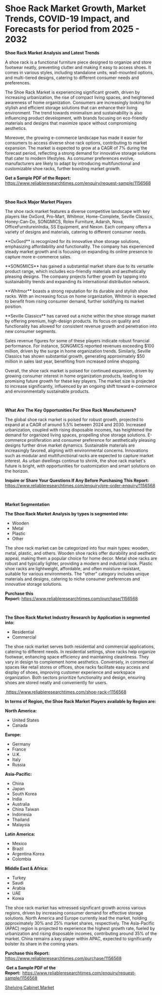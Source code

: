 <p><h1>Shoe Rack Market Growth, Market Trends, COVID-19 Impact, and Forecasts for period from 2025 - 2032</h1></p><p><strong>Shoe Rack Market Analysis and Latest Trends</strong></p>
<p><p>A shoe rack is a functional furniture piece designed to organize and store footwear neatly, preventing clutter and making it easy to access shoes. It comes in various styles, including standalone units, wall-mounted options, and multi-tiered designs, catering to different consumer needs and preferences. </p><p>The Shoe Rack Market is experiencing significant growth, driven by increasing urbanization, the rise of compact living spaces, and heightened awareness of home organization. Consumers are increasingly looking for stylish and efficient storage solutions that can enhance their living environment. The trend towards minimalism and sustainability is also influencing product development, with brands focusing on eco-friendly materials and designs that maximize space without compromising aesthetics.</p><p>Moreover, the growing e-commerce landscape has made it easier for consumers to access diverse shoe rack options, contributing to market expansion. The market is expected to grow at a CAGR of 7% during the forecast period, reflecting a strong demand for innovative storage solutions that cater to modern lifestyles. As consumer preferences evolve, manufacturers are likely to adapt by introducing multifunctional and customizable shoe racks, further boosting market growth.</p></p>
<p><strong>Get a Sample PDF of the Report:&nbsp;</strong> <a href="https://www.reliableresearchtimes.com/enquiry/request-sample/1156568?utm_campaign=2133&utm_medium=2&utm_source=Github&utm_content=ia&utm_term=08022025&utm_id=shoe-rack">https://www.reliableresearchtimes.com/enquiry/request-sample/1156568</a></p>
<p>&nbsp;</p>
<p><strong>Shoe Rack Major Market Players</strong></p>
<p><p>The shoe rack market features a diverse competitive landscape with key players like OxGord, Pro-Mart, Whitmor, Home-Complete, Seville Classics, Honey-Can-Do, SONGMICS, Rolex Furniture, Adarsh, Nova, OfficeFurnitureinIndia, SS Equipment, and Nexon. Each company offers a variety of designs and materials, catering to different consumer needs.</p><p>**OxGord** is recognized for its innovative shoe storage solutions, emphasizing affordability and functionality. The company has experienced steady market growth and is focusing on expanding its online presence to capture more e-commerce sales.</p><p>**SONGMICS** has gained a substantial market share due to its versatile product range, which includes eco-friendly materials and aesthetically pleasing designs. The company projects further growth by tapping into sustainability trends and expanding its international distribution network.</p><p>**Whitmor** boasts a strong reputation for its durable and stylish shoe racks. With an increasing focus on home organization, Whitmor is expected to benefit from rising consumer demand, further solidifying its market position.</p><p>**Seville Classics** has carved out a niche within the shoe storage market by offering premium, high-design products. Its focus on quality and functionality has allowed for consistent revenue growth and penetration into new consumer segments.</p><p>Sales revenue figures for some of these players indicate robust financial performance. For instance, SONGMICS reported revenues exceeding $100 million, driven by the surge in home organization trends. Similarly, Seville Classics has shown substantial growth, generating approximately $50 million in sales last year, benefiting from increased online shopping.</p><p>Overall, the shoe rack market is poised for continued expansion, driven by growing consumer interest in home organization products, leading to promising future growth for these key players. The market size is projected to increase significantly, influenced by an ongoing shift toward e-commerce and environmentally sustainable products.</p></p>
<p>&nbsp;</p>
<p><strong>What Are The Key Opportunities For Shoe Rack Manufacturers?</strong></p>
<p><p>The global shoe rack market is poised for robust growth, projected to expand at a CAGR of around 5.5% between 2024 and 2030. Increased urbanization, coupled with rising disposable incomes, has heightened the demand for organized living spaces, propelling shoe storage solutions. E-commerce proliferation and consumer preference for aesthetically pleasing designs further drive market dynamics. Sustainable materials are increasingly favored, aligning with environmental concerns. Innovations such as modular and multifunctional racks are expected to capture market interest. As urban dwellings continue to shrink, the shoe rack market's future is bright, with opportunities for customization and smart solutions on the horizon.</p></p>
<p><strong>Inquire or Share Your Questions If Any Before Purchasing This Report:</strong> <a href="https://www.reliableresearchtimes.com/enquiry/pre-order-enquiry/1156568?utm_campaign=2133&utm_medium=2&utm_source=Github&utm_content=ia&utm_term=08022025&utm_id=shoe-rack">https://www.reliableresearchtimes.com/enquiry/pre-order-enquiry/1156568</a></p>
<p>&nbsp;</p>
<p><strong>Market Segmentation</strong></p>
<p><strong>The Shoe Rack Market Analysis by types is segmented into:</strong></p>
<p><ul><li>Wooden</li><li>Metal</li><li>Plastic</li><li>Other</li></ul></p>
<p><p>The shoe rack market can be categorized into four main types: wooden, metal, plastic, and others. Wooden shoe racks offer durability and aesthetic appeal, making them a popular choice for home decor. Metal shoe racks are robust and typically lighter, providing a modern and industrial look. Plastic shoe racks are lightweight, affordable, and often moisture-resistant, suitable for various environments. The "other" category includes unique materials and designs, catering to niche consumer preferences and innovative storage solutions.</p></p>
<p><strong>Purchase this Report:&nbsp;</strong><a href="https://www.reliableresearchtimes.com/purchase/1156568?utm_campaign=2133&utm_medium=2&utm_source=Github&utm_content=ia&utm_term=08022025&utm_id=shoe-rack">https://www.reliableresearchtimes.com/purchase/1156568</a></p>
<p>&nbsp;</p>
<p><strong>The Shoe Rack Market Industry Research by Application is segmented into:</strong></p>
<p><ul><li>Residential</li><li>Commercial</li></ul></p>
<p><p>The shoe rack market serves both residential and commercial applications, catering to different needs. In residential settings, shoe racks help organize footwear, enhancing space efficiency and maintaining cleanliness. They vary in design to complement home aesthetics. Conversely, in commercial spaces like retail stores or offices, shoe racks facilitate easy access and display of shoes, improving customer experience and workspace organization. Both sectors prioritize functionality and design, ensuring shoes are stored neatly and conveniently for users.</p></p>
<p><a href="https://www.reliableresearchtimes.com/shoe-rack-r1156568?utm_campaign=2133&utm_medium=2&utm_source=Github&utm_content=ia&utm_term=08022025&utm_id=shoe-rack">&nbsp;https://www.reliableresearchtimes.com/shoe-rack-r1156568</a></p>
<p><strong>In terms of Region, the Shoe Rack Market Players available by Region are:</strong></p>
<p>
    <p> <strong> North America: </strong>
        <ul>
            <li>United States</li>
            <li>Canada</li>
        </ul>
        </p> 
    <p> <strong> Europe: </strong>
        <ul>
            <li>Germany</li>
            <li>France</li>
            <li>U.K.</li>
            <li>Italy</li>
            <li>Russia</li>
        </ul>
        </p> 
    <p> <strong> Asia-Pacific: </strong>
        <ul>
            <li>China</li>
            <li>Japan</li>
            <li>South Korea</li>
            <li>India</li>
            <li>Australia</li>
            <li>China Taiwan</li>
            <li>Indonesia</li>
            <li>Thailand</li>
            <li>Malaysia</li>
        </ul>
        </p> 
    <p> <strong> Latin America: </strong>
        <ul>
            <li>Mexico</li>
            <li>Brazil</li>
            <li>Argentina Korea</li>
            <li>Colombia</li>
        </ul>
        </p> 
    <p> <strong> Middle East & Africa: </strong>
        <ul>
            <li>Turkey</li>
            <li>Saudi</li>
            <li>Arabia</li>
            <li>UAE</li>
            <li>Korea</li>
        </ul>
    </p>
    </p>
<p><p>The shoe rack market has witnessed significant growth across various regions, driven by increasing consumer demand for effective storage solutions. North America and Europe currently lead the market, holding approximately 30% and 25% market shares, respectively. The Asia-Pacific (APAC) region is projected to experience the highest growth rate, fueled by urbanization and rising disposable incomes, contributing around 35% of the market. China remains a key player within APAC, expected to significantly bolster its share in the coming years.</p></p>
<p><strong>Purchase this Report: </strong><a href="https://www.reliableresearchtimes.com/purchase/1156568?utm_campaign=2133&utm_medium=2&utm_source=Github&utm_content=ia&utm_term=08022025&utm_id=shoe-rack">https://www.reliableresearchtimes.com/purchase/1156568</a></p>
<p>&nbsp;<strong>Get a Sample PDF of the Report:&nbsp;&nbsp;</strong><a href="https://www.reliableresearchtimes.com/enquiry/request-sample/1156568?utm_campaign=2133&utm_medium=2&utm_source=Github&utm_content=ia&utm_term=08022025&utm_id=shoe-rack">https://www.reliableresearchtimes.com/enquiry/request-sample/1156568</a></p>
<p><strong></strong></p>
<p><p><a href="https://github.com/JakirUddin651/Market-Research-Report-List-1/blob/main/shelving-cabinet-market.md?utm_campaign=2133&utm_medium=2&utm_source=Github&utm_content=ia&utm_term=08022025&utm_id=shoe-rack">Shelving Cabinet Market</a></p></p>